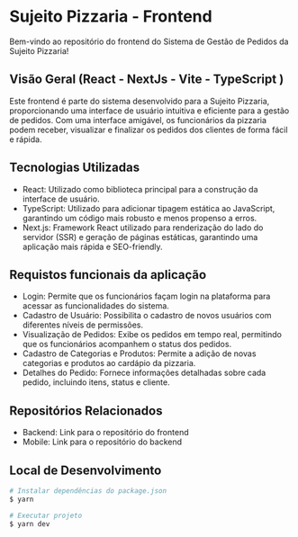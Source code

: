 
# Sujeito Pizzaria - Frontend

Bem-vindo ao repositório do frontend do Sistema de Gestão de Pedidos da Sujeito Pizzaria!

## Visão Geral (React - NextJs - Vite - TypeScript )

Este frontend é parte do sistema desenvolvido para a Sujeito Pizzaria, proporcionando uma interface de usuário intuitiva e eficiente para a gestão de pedidos. Com uma interface amigável, os funcionários da pizzaria podem receber, visualizar e finalizar os pedidos dos clientes de forma fácil e rápida.

## Tecnologias Utilizadas

* React: Utilizado como biblioteca principal para a construção da interface de usuário.
* TypeScript: Utilizado para adicionar tipagem estática ao JavaScript, garantindo um código mais robusto e menos propenso a erros.
* Next.js: Framework React utilizado para renderização do lado do servidor (SSR) e geração de páginas estáticas, garantindo uma aplicação mais rápida e SEO-friendly.

## Requistos funcionais da aplicação 

* Login: Permite que os funcionários façam login na plataforma para acessar as funcionalidades do sistema.
* Cadastro de Usuário: Possibilita o cadastro de novos usuários com diferentes níveis de permissões.
* Visualização de Pedidos: Exibe os pedidos em tempo real, permitindo que os funcionários acompanhem o status dos pedidos.
* Cadastro de Categorias e Produtos: Permite a adição de novas categorias e produtos ao cardápio da pizzaria.
* Detalhes do Pedido: Fornece informações detalhadas sobre cada pedido, incluindo itens, status e cliente.

## Repositórios Relacionados

* Backend: Link para o repositório do frontend
* Mobile: Link para o repositório do backend

## Local de Desenvolvimento

```bash
# Instalar dependências do package.json
$ yarn 

# Executar projeto
$ yarn dev
